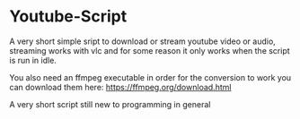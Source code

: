 # Youtube-Script
A very short simple sript to download or stream youtube video or audio, streaming works with vlc and for some reason it only works when the script is run in idle.

You also need an ffmpeg executable in order for the conversion to work you can download them here:
  https://ffmpeg.org/download.html


A very short script still new to programming in general
